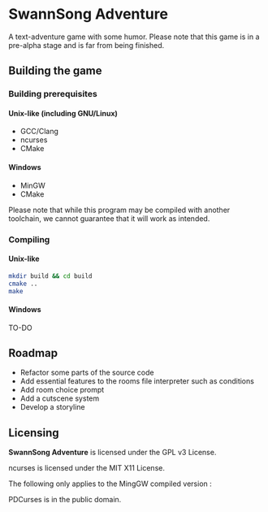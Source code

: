 # SwannSong Adventure
A text-adventure game with some humor. Please note that this game is in a pre-alpha stage and is far from being finished.

## Building the game

### Building prerequisites

#### Unix-like (including GNU/Linux)
* GCC/Clang
* ncurses
* CMake

#### Windows
* MinGW
* CMake

Please note that while this program may be compiled with another toolchain, we cannot guarantee that it will work as intended.

### Compiling

#### Unix-like
```bash
mkdir build && cd build
cmake .. 
make
```

#### Windows
TO-DO


## Roadmap
* Refactor some parts of the source code
* Add essential features to the rooms file interpreter such as conditions
* Add room choice prompt
* Add a cutscene system
* Develop a storyline


## Licensing
**SwannSong Adventure** is licensed under the GPL v3 License.

ncurses is licensed under the MIT X11 License.

The following only applies to the MingGW compiled version :

PDCurses is in the public domain.

